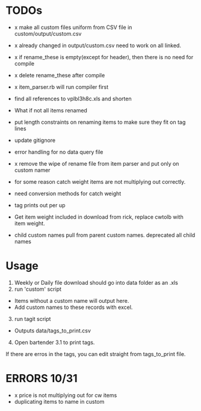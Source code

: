 # TODOs

- x make all custom files uniform from CSV file  in custom/output/custom.csv
- x already changed in output/custom.csv need to work on all linked.
- x if rename_these is empty(except for header), then there is no need for compile
- x delete rename_these after compile
- x item_parser.rb will run compiler first
-  find all references to vplbl3h8c.xls and shorten

- What if not all items renamed
- put length constraints on renaming items to make sure they fit on tag lines

- update gitignore

- error handling for no data query file

- x remove the wipe of rename file from item parser and put only on custom namer

- for some reason catch weight items are not multiplying out correctly.
- need conversion methods for catch weight
- tag prints out per up
- Get item weight included in download from rick, replace cwtolb with item weight.
- child custom names pull from parent custom names. deprecated all child names


# Usage
1. Weekly or Daily file download should go into data folder as an .xls
2. run 'custom' script
  - Items without a custom name will output here.
  - Add custom names to these records with excel.
3. run tagit script
  - Outputs data/tags_to_print.csv
4. Open bartender 3.1 to print tags.

If there are erros in the tags, you can edit straight from tags_to_print file.


# ERRORS 10/31

- x price is not multiplying out for cw items
- duplicating items to name in custom
